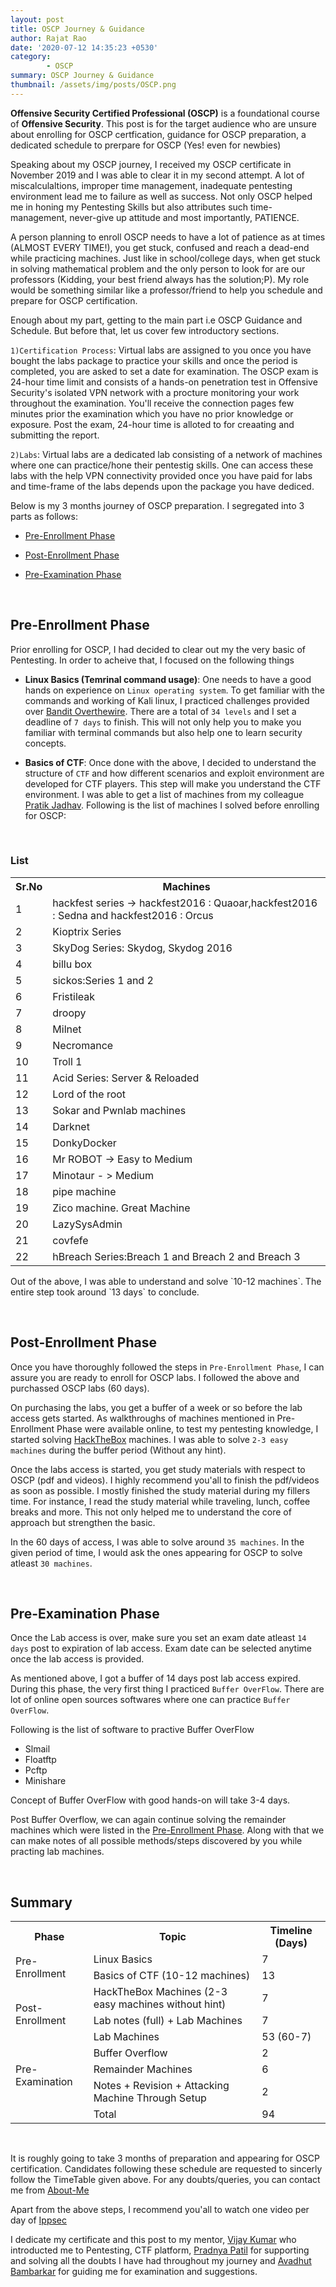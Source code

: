 ```yaml
---
layout: post
title: OSCP Journey & Guidance
author: Rajat Rao
date: '2020-07-12 14:35:23 +0530'
category:
        - OSCP
summary: OSCP Journey & Guidance
thumbnail: /assets/img/posts/OSCP.png
---
```


**Offensive Security Certified Professional (OSCP)** is a foundational course of **Offensive Security**. This post is for the target audience who are unsure about enrolling for OSCP certfication, guidance for OSCP preparation, a dedicated schedule to prerpare for OSCP (Yes! even for newbies)	

Speaking about my OSCP journey, I received my OSCP certificate in November 2019 and I was able to clear it in my second attempt. A lot of miscalculaltions,  improper time management, inadequate pentesting environment lead me to failure as well as success. Not only OSCP helped me in honing my Pentesting Skills but also attributes such time-management, never-give up attitude and most importantly, PATIENCE. 

A person planning to enroll OSCP needs to have a lot of patience as at times (ALMOST EVERY TIME!), you get stuck, confused and reach a dead-end while practicing machines. Just like in school/college days, when get stuck in solving mathematical problem and the only person to look for are our professors (Kidding, your best friend always has the solution;P). My role would be something similar like a professor/friend to help you schedule and prepare for OSCP certification.

Enough about my part, getting to the main part i.e OSCP Guidance and Schedule. But before that, let us cover few introductory sections.

`1)Certification Process`: Virtual labs are assigned to you once you have bought the labs package to practice your skills and once the period is completed, you are asked to set a date for examination. The OSCP exam is 24-hour time limit and consists of a hands-on penetration test in Offensive Security's isolated VPN network with a procture monitoring your work throughout the examination. You'll receive the connection pages few minutes prior the examination which you have no prior knowledge or exposure. Post the exam, 24-hour time is alloted to for creaating and submitting the report. 

`2)Labs`: Virtual labs are a dedicated lab consisting of a network of machines where one can practice/hone their pentestig skills. One can access these labs with the help VPN connectivity provided once you have paid for labs and time-frame of the labs depends upon the package you have dediced.

Below is my 3 months journey of OSCP preparation. I segregated into 3 parts as follows:

* [Pre-Enrollment Phase]({{site.url}})

* [Post-Enrollment Phase]()

* [Pre-Examination Phase]()

<p id="Pre-Enrollment-Phase">&nbsp;</p>

## Pre-Enrollment Phase

Prior enrolling for OSCP, I had decided to clear out my the very basic of Pentesting. In order to acheive that, I focused on the following things

- **Linux Basics (Temrinal command usage)**: One needs to have a good hands on experience on `Linux operating system`. To get familiar with the commands and working of Kali linux, I practiced challenges provided over [Bandit Overthewire](https://overthewire.org/wargames/bandit/). There are a total of `34 levels` and I set a deadline of `7 days` to finish. This will not only help you to make you familiar with terminal commands but also help one to learn security concepts.

- **Basics of CTF**: Once done with the above, I decided to understand the structure of `CTF` and how different scenarios and exploit environment are developed for CTF players. This step will make you understand the CTF environment. I was able to get a list of machines from my colleague [Pratik Jadhav](). Following is the list of machines I solved before enrolling for OSCP:

&nbsp; 

### List

<table style="width:100%">
  <tr>
    <th><b>Sr.No</b></th>
    <th><b>Machines</b></th> 
  </tr>
  <tr>
    <td>1</td>
    <td>hackfest series -> hackfest2016 : Quaoar,hackfest2016 : Sedna and hackfest2016 : Orcus</td>
  </tr>
  <tr>
    <td>2</td>
    <td> Kioptrix Series</td>
  </tr>
  <tr>
    <td>3</td>
    <td>SkyDog Series: Skydog, Skydog 2016</td>
  </tr>
  <tr>
    <td>4</td>
    <td>billu box</td>
  </tr>
  <tr>
    <td>5</td>
    <td>sickos:Series 1 and 2</td>
  </tr>
  <tr>
    <td>6</td>
    <td>Fristileak</td>
  </tr>
  <tr>
    <td>7</td>
    <td>droopy</td>
  </tr>
  <tr>
    <td>8</td>
    <td>Milnet</td>
  </tr>
  <tr>
    <td>9</td>
    <td>Necromance</td>
  </tr>
  <tr>
    <td>10</td>
    <td>Troll 1</td>
  </tr>
  <tr>
    <td>11</td>
    <td>Acid Series: Server & Reloaded</td>
  </tr>
  <tr>
    <td>12</td>
    <td>Lord of the root</td>
  </tr>
  <tr>
    <td>13</td>
    <td>Sokar and Pwnlab machines</td>
  </tr>
  <tr>
    <td>14</td>
    <td>Darknet</td>
  </tr>
  <tr>
    <td>15</td>
    <td>DonkyDocker</td>
  </tr>
  <tr>
    <td>16</td>
    <td>Mr ROBOT -> Easy to Medium</td>
  </tr>
  <tr>
    <td>17</td>
    <td>Minotaur - > Medium</td>
  </tr>
  <tr>
    <td>18</td>
    <td>pipe machine </td>
  </tr>
  <tr>
    <td>19</td>
    <td>Zico machine. Great Machine</td>
  </tr>
  <tr>
    <td>20</td>
    <td>LazySysAdmin</td>
  </tr>
  <tr>
    <td>21</td>
    <td>covfefe</td>
  </tr>
  <tr>
    <td>22</td>
    <td>hBreach Series:Breach 1 and Breach 2 and Breach 3</td>
  </tr>

  
</table>
Out of the above, I was able to understand and solve `10-12 machines`. 
The entire step took around `13 days` to conclude.

<p id="Post-Enrollment-Phase">&nbsp;</p>

## Post-Enrollment Phase

Once you have thoroughly followed the steps in `Pre-Enrollment Phase`, I can assure you are ready to enroll for OSCP labs. I followed the above and purchassed OSCP labs (60 days). 

On purchasing the labs, you get a buffer of a week or so before the lab access gets started. As walkthroughs of machines mentioned in Pre-Enrollment Phase were available online, to test my pentesting knowledge, I started solving [HackTheBox](https://www.hackthebox.eu/) machines. I was able to solve `2-3 easy machines` during the buffer period (Without any hint). 

Once the labs access is started, you get study materials with respect to OSCP (pdf and videos). I highly recommend you'all to finish the pdf/videos as soon as possible. I mostly finished the study material during my fillers time. For instance, I read the study material while traveling, lunch, coffee breaks and more. This not only helped me to understand the core of approach but strengthen the basic.

In the 60 days of access, I was able to solve around `35 machines`. In the given period of time, I would ask the ones appearing for OSCP to solve atleast `30 machines`.
 
<p id="Pre-Examination Phase">&nbsp;</p>

## Pre-Examination Phase

Once the Lab access is over, make sure you set an exam date atleast `14 days` post to expiration of lab access. Exam date can be selected anytime once the lab access is provided. 

As mentioned above, I got a buffer of 14 days post lab access expired. During this phase, the very first thing I practiced `Buffer OverFlow`. There are lot of online open sources softwares where one can practice `Buffer OverFlow`. 

Following is the list of software to practive Buffer OverFlow
- Slmail
- Floatftp
- Pcftp
- Minishare

Concept of Buffer OverFlow with good hands-on will take 3-4 days. 

Post Buffer Overflow, we can again continue solving the remainder machines which were listed in the [Pre-Enrollment Phase](). Along with that we can make notes of all possible methods/steps discovered by you while practing lab machines.

&nbsp;

## Summary

<table style="width:100%">
  <tr>
    <th><b>Phase</b></th>
    <th><b>Topic</b></th> 
    <th><b>Timeline (Days)</b></th> 

  </tr>
  <tr>
    <td rowspan="2">Pre-Enrollment</td>
    <td>Linux Basics</td>
    <td>7<br>
    </td>
  </tr>
  <tr>
    <td>Basics of CTF (10-12 machines)</td>
    <td>13</td>
  </tr>
  <tr>
    <td rowspan="3">Post-Enrollment</td>
    <td>HackTheBox Machines (2-3 easy machines without hint)</td>
    <td>7</td>
  </tr>
  <tr>
    <td>Lab notes (full) + Lab Machines</td>
    <td>7</td>
  </tr>
  <tr>
    <td>Lab Machines</td>
    <td>53 (60-7)</td>
  </tr>
  <tr>
    <td rowspan="3">Pre-Examination</td>
    <td>Buffer Overflow</td>
    <td>2</td>
  </tr>
  <tr>
    <td>Remainder Machines</td>
    <td>6</td>
  </tr>
  <tr>
    <td>Notes + Revision + Attacking Machine Through Setup</td>
    <td>2</td>
  </tr>
  <tr>
    <td ></td>
    <td>Total</td>
    <td>94</td>
  </tr>
</table>

&nbsp;

It is roughly going to take 3 months of preparation and appearing for OSCP certification. Candidates following these schedule are requested to sincerly follow the TimeTable given above. For any doubts/queries, you can contact me from [About-Me](https://rajatrao-13.github.io//about#/)

Apart from the above steps, I recommend you'all to watch one video per day of [Ippsec](https://www.youtube.com/playlist?list=PLidcsTyj9JXK-fnabFLVEvHinQ14Jy5tf)

I dedicate my certificate and this post to my mentor, [Vijay Kumar](https://www.linkedin.com/in/vk12122) who introducted me to Pentesting, CTF platform, [Pradnya Patil](https://www.linkedin.com/in/pradnyapatil603) for supporting and solving all the doubts I have had throughout my journey and [Avadhut Bambarkar]() for guiding me for examination and suggestions.
